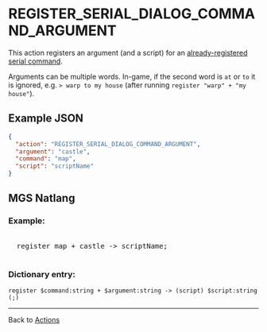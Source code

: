 # REGISTER_SERIAL_DIALOG_COMMAND_ARGUMENT

This action registers an argument (and a script) for an [already-registered serial command](../REGISTER_SERIAL_DIALOG_COMMAND).

Arguments can be multiple words. In-game, if the second word is `at` or `to` it is ignored, e.g. `> warp to my house` (after running `register "warp" + "my house"`).

## Example JSON

```json
{
  "action": "REGISTER_SERIAL_DIALOG_COMMAND_ARGUMENT",
  "argument": "castle",
  "command": "map",
  "script": "scriptName"
}
```

## MGS Natlang

### Example:

<pre class="HyperMD-codeblock mgs">

  <span class="verb">register</span> <span class="string">map</span> <span class="operator">+</span> <span class="string">castle</span> <span class="control">-></span> <span class="script">scriptName</span><span class="terminator">;</span>

</pre>

### Dictionary entry:

```
register $command:string + $argument:string -> (script) $script:string (;)
```

---

Back to [Actions](../actions)

